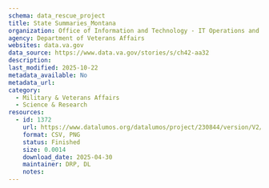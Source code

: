 ```yaml
---
schema: data_rescue_project 
title: State Summaries_Montana
organization: Office of Information and Technology - IT Operations and Services (ITOPS)
agency: Department of Veterans Affairs
websites: data.va.gov
data_source: https://www.data.va.gov/stories/s/ch42-aa32
description: 
last_modified: 2025-10-22
metadata_available: No
metadata_url: 
category:
  - Military & Veterans Affairs 
  - Science & Research 
resources:
  - id: 1372
    url: https://www.datalumos.org/datalumos/project/230844/version/V2/view
    format: CSV, PNG
    status: Finished
    size: 0.0014
    download_date: 2025-04-30
    maintainer: DRP, DL
    notes: 
---
```

